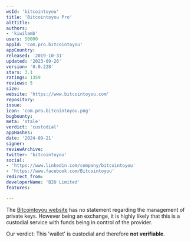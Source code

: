 ```yaml
---
wsId: 'bitcointoyou'
title: 'Bitcointoyou Pro'
altTitle: 
authors:
- 'kiwilamb'
users: 50000
appId: 'com.pro.bitcointoyou'
appCountry: 
released: '2019-10-31'
updated: '2023-09-26'
version: '0.0.228'
stars: 3.1
ratings: 1359
reviews: 5
size: 
website: 'https://www.bitcointoyou.com'
repository: 
issue: 
icon: 'com.pro.bitcointoyou.png'
bugbounty: 
meta: 'stale'
verdict: 'custodial'
appHashes: 
date: '2024-09-21'
signer: 
reviewArchive: 
twitter: 'bitcointoyou'
social:
- 'https://www.linkedin.com/company/bitcointoyou'
- 'https://www.facebook.com/Bitcointoyou'
redirect_from: 
developerName: 'B2U Limited'
features: 

---
```


The [Bitcointoyou website](https://www.bitcointoyou.com) has no statement regarding the management of private keys.
However being an exchange, it is highly likely that this is a custodial service with funds being in control of the provider.

Our verdict: This 'wallet' is custodial and therefore **not verifiable**.



